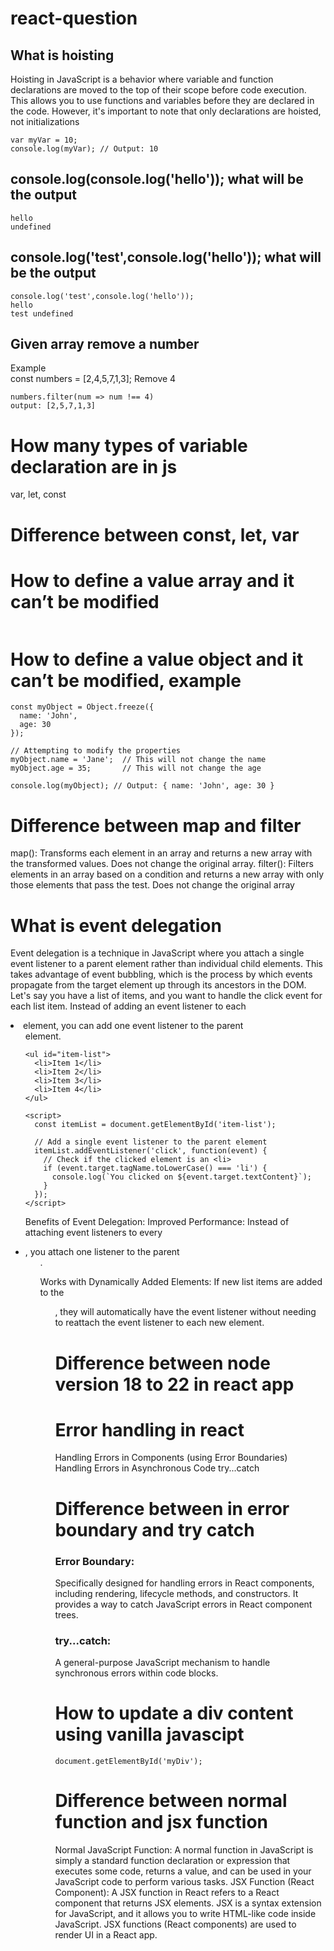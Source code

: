 # react-question

## What is hoisting 
Hoisting in JavaScript is a behavior where variable and function declarations are moved to the top of their scope before code execution. This allows you to use functions and variables before they are declared in the code. However, it's important to note that only declarations are hoisted, not initializations
```console.log(myVar); // Output: undefined
var myVar = 10;
console.log(myVar); // Output: 10
```
## console.log(console.log('hello')); what will be the output 
```console.log(console.log('hello'));
hello
undefined
```
## console.log('test',console.log('hello')); what will be the output 
```
console.log('test',console.log('hello'));
hello
test undefined
```
## Given array remove a number 
Example  
const numbers = [2,4,5,7,1,3];
Remove 4 
```
numbers.filter(num => num !== 4)
output: [2,5,7,1,3]
```
# How many types of variable declaration are in js  
var, let, const
#  Difference between const, let, var 
#  How to define a value array and it can’t be modified 
``` const myArray = Object.freeze([1, 2, 3]);
```
#  How to define a value object and it can’t be modified, example 
```
const myObject = Object.freeze({
  name: 'John',
  age: 30
});

// Attempting to modify the properties
myObject.name = 'Jane';  // This will not change the name
myObject.age = 35;       // This will not change the age

console.log(myObject); // Output: { name: 'John', age: 30 }

```
#  Difference between map and filter 
map():
Transforms each element in an array and returns a new array with the transformed values.
Does not change the original array.
filter():
Filters elements in an array based on a condition and returns a new array with only those elements that pass the test.
Does not change the original array
#  What is event delegation 
Event delegation is a technique in JavaScript where you attach a single event listener to a parent element rather than individual child elements. This takes advantage of event bubbling, which is the process by which events propagate from the target element up through its ancestors in the DOM.
Let's say you have a list of items, and you want to handle the click event for each list item. Instead of adding an event listener to each <li> element, you can add one event listener to the parent <ul> element.
```
<ul id="item-list">
  <li>Item 1</li>
  <li>Item 2</li>
  <li>Item 3</li>
  <li>Item 4</li>
</ul>

<script>
  const itemList = document.getElementById('item-list');

  // Add a single event listener to the parent element
  itemList.addEventListener('click', function(event) {
    // Check if the clicked element is an <li>
    if (event.target.tagName.toLowerCase() === 'li') {
      console.log(`You clicked on ${event.target.textContent}`);
    }
  });
</script>

```
Benefits of Event Delegation:
Improved Performance: Instead of attaching event listeners to every <li>, you attach one listener to the parent <ul>.

Works with Dynamically Added Elements: If new list items are added to the <ul>, they will automatically have the event listener without needing to reattach the event listener to each new element.

#  Difference between node version 18 to 22 in react app 
#  Error handling in react 
Handling Errors in Components (using Error Boundaries)
Handling Errors in Asynchronous Code
try...catch
# Difference between in error boundary and try catch 
### Error Boundary:
Specifically designed for handling errors in React components, including rendering, lifecycle methods, and constructors. It provides a way to catch JavaScript errors in React component trees.
### try...catch:
A general-purpose JavaScript mechanism to handle synchronous errors within code blocks.
# How to update a div content using vanilla javascipt 
```
document.getElementById('myDiv');
```
# Difference between normal function and jsx function 
Normal JavaScript Function:
A normal function in JavaScript is simply a standard function declaration or expression that executes some code, returns a value, and can be used in your JavaScript code to perform various tasks.
JSX Function (React Component):
A JSX function in React refers to a React component that returns JSX elements. JSX is a syntax extension for JavaScript, and it allows you to write HTML-like code inside JavaScript. JSX functions (React components) are used to render UI in a React app.
